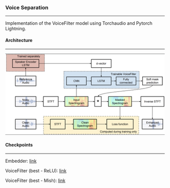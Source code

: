 ### Voice Separation
____

Implementation of the VoiceFilter model using Torchaudio and Pytorch Lightning. 

#### Architecture
____
![](assets/architecture.png)


#### Checkpoints
----

Embedder: [link](https://drive.google.com/file/d/1TRXK7SaiTdiALxOfswjh7sb2Pt9JB-nc/view?usp=sharing)

VoiceFilter (best - ReLU): [link](https://drive.google.com/file/d/1RBsmZ9pIkYKuemjun8Xv8ACpZIlca077/view?usp=sharing) 

VoiceFilter (best - Mish): [link](https://drive.google.com/file/d/1x5_p2LgEQrTpk4HTEFtkz1EVmarEc9i5/view?usp=sharing)